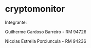 # cryptomonitor

Integrante:

Guilherme Cardoso Barreiro - RM 94726 

Nicolas Estrella Porciuncula - RM 94236
